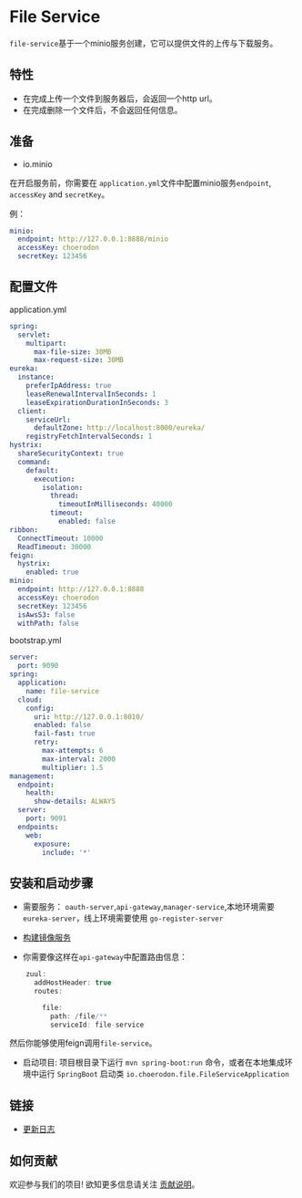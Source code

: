 # File Service

`file-service`基于一个minio服务创建，它可以提供文件的上传与下载服务。

## 特性

- 在完成上传一个文件到服务器后，会返回一个http url。
- 在完成删除一个文件后，不会返回任何信息。

## 准备

- io.minio

在开启服务前，你需要在 `application.yml`文件中配置minio服务`endpoint`, `accessKey` and `secretKey`。

例：

```yml
minio:
  endpoint: http://127.0.0.1:8888/minio
  accessKey: choerodon
  secretKey: 123456
```

## 配置文件
application.yml
```application.yml
spring:
  servlet:
    multipart:
      max-file-size: 30MB
      max-request-size: 30MB
eureka:
  instance:
    preferIpAddress: true
    leaseRenewalIntervalInSeconds: 1
    leaseExpirationDurationInSeconds: 3
  client:
    serviceUrl:
      defaultZone: http://localhost:8000/eureka/
    registryFetchIntervalSeconds: 1
hystrix:
  shareSecurityContext: true
  command:
    default:
      execution:
        isolation:
          thread:
            timeoutInMilliseconds: 40000
          timeout:
            enabled: false
ribbon:
  ConnectTimeout: 10000
  ReadTimeout: 30000
feign:
  hystrix:
    enabled: true
minio:
  endpoint: http://127.0.0.1:8888
  accessKey: choerodon
  secretKey: 123456
  isAwsS3: false
  withPath: false
```
bootstrap.yml
```bootstrap.yml
server:
  port: 9090
spring:
  application:
    name: file-service
  cloud:
    config:
      uri: http://127.0.0.1:8010/
      enabled: false
      fail-fast: true
      retry:
        max-attempts: 6
        max-interval: 2000
        multiplier: 1.5
management:
  endpoint:
    health:
      show-details: ALWAYS
  server:
    port: 9091
  endpoints:
    web:
      exposure:
        include: '*'
```

## 安装和启动步骤
 
  * 需要服务：
  `oauth-server`,`api-gateway`,`manager-service`,本地环境需要 `eureka-server`，线上环境需要使用 `go-register-server`

  * [构建镜像服务](https://github.com/minio/minio)

  * 你需要像这样在`api-gateway`中配置路由信息：
   ```java
       zuul:
         addHostHeader: true
         routes:

           file:
             path: /file/**
             serviceId: file-service
   ```

  然后你能够使用feign调用`file-service`。

  * 启动项目:
  项目根目录下运行 `mvn spring-boot:run` 命令，或者在本地集成环境中运行 `SpringBoot` 启动类 `io.choerodon.file.FileServiceApplication`


## 链接

* [更新日志](./CHANGELOG.zh-CN.md)

## 如何贡献

欢迎参与我们的项目! 欲知更多信息请关注 [贡献说明](https://github.com/choerodon/choerodon/blob/master/CONTRIBUTING.md)。